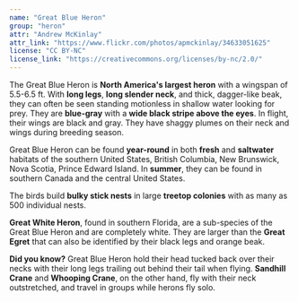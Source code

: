 ```yaml
---
name: "Great Blue Heron"
group: "heron"
attr: "Andrew McKinlay"
attr_link: "https://www.flickr.com/photos/apmckinlay/34633051625"
license: "CC BY-NC"
license_link: "https://creativecommons.org/licenses/by-nc/2.0/"
---
```

The Great Blue Heron is **North America's largest heron** with a wingspan of 5.5-6.5 ft. With **long legs**, **long slender neck**, and thick, dagger-like beak, they can often be seen standing motionless in shallow water looking for prey. They are **blue-gray** with a **wide black stripe above the eyes**. In flight, their wings are black and gray. They have shaggy plumes on their neck and wings during breeding season.

Great Blue Heron can be found **year-round** in both **fresh** and **saltwater** habitats of the southern United States, British Columbia, New Brunswick, Nova Scotia, Prince Edward Island. In **summer**, they can be found in southern Canada and the central United States.

The birds build **bulky stick nests** in large **treetop colonies** with as many as 500 individual nests. 

**Great White Heron**, found in southern Florida, are a sub-species of the Great Blue Heron and are  completely white. They are larger than the **Great Egret** that can also be identified by their black legs and orange beak.

**Did you know?** Great Blue Heron hold their head tucked back over their necks with their long legs trailing out behind their tail when flying. __Sandhill Crane__ and __Whooping Crane__, on the other hand, fly with their neck outstretched, and travel in groups while herons fly solo.